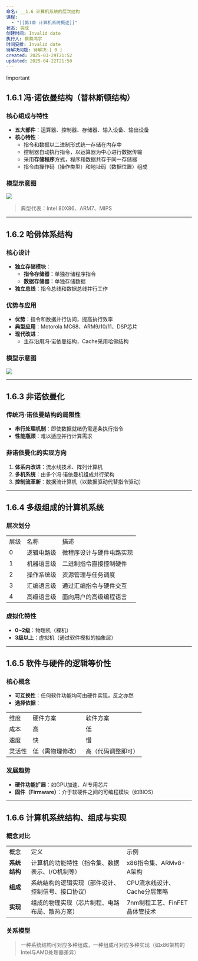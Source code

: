 ```yaml
---
命名: __1.6 计算机系统的层次结构
课程:
  - "[[第1章 计算机系统概述]]"
状态: 完成
创建时间: Invalid date
执行人: 蔡蔡鸿宇
时间安排: Invalid date
待解决问题: 待解决:[ 0 ]
created: 2025-03-29T21:52
updated: 2025-04-22T21:50
---
```

> [!important]

## 1.6.1 冯·诺依曼结构（普林斯顿结构）

### 核心组成与特性

- **五大部件**：运算器、控制器、存储器、输入设备、输出设备
- **核心特性**：
    - 指令和数据以二进制形式统一存储在内存中
    - 控制器自动执行指令，以运算器为中心进行数据传输
    - 采用**存储程序**方式，程序和数据共存于同一存储器
    - 指令由操作码（操作类型）和地址码（数据位置）组成

### 模型示意图

[![](https://wy-static.wenxiaobai.com/chat-doc/b1184e894519396a7874124f268479bf-image.png)](https://wy-static.wenxiaobai.com/chat-doc/b1184e894519396a7874124f268479bf-image.png)

> 典型代表：Intel 80X86、ARM7、MIPS

---

## 1.6.2 哈佛体系结构

### 核心设计

- **独立存储模块**：
    - **指令存储器**：单独存储程序指令
    - **数据存储器**：单独存储数据
- **独立总线**：指令总线和数据总线并行工作

### 优势与应用

- **优势**：指令和数据并行访问，提高执行效率
- **典型应用**：Motorola MC68、ARM9/10/11、DSP芯片
- **现代改进**：
    - 主存沿用冯·诺依曼结构，Cache采用哈佛结构

### 模型示意图

[![](https://wy-static.wenxiaobai.com/chat-doc/6b1d4cb03cdac8379445fee238647723-image.png)](https://wy-static.wenxiaobai.com/chat-doc/6b1d4cb03cdac8379445fee238647723-image.png)

---

## 1.6.3 非诺依曼化

### 传统冯·诺依曼结构的局限性

- **串行处理机制**：即使数据就绪仍需逐条执行指令
- **性能瓶颈**：难以适应并行计算需求

### 非诺依曼化的实现方向

1. **体系内改进**：流水线技术、阵列计算机
2. **多机系统**：由多个冯·诺依曼机组成并行架构
3. **控制流革新**：数据流计算机（以数据驱动代替指令驱动）

---

## 1.6.4 多级组成的计算机系统

### 层次划分

|   |   |   |
|---|---|---|
|层级|名称|描述|
|0|逻辑电路级|微程序设计与硬件电路实现|
|1|机器语言级|二进制指令直接控制硬件|
|2|操作系统级|资源管理与任务调度|
|3|汇编语言级|通过汇编指令与硬件交互|
|4|高级语言级|面向用户的高级编程语言|

### 虚拟化特性

- **0~2级**：物理机（裸机）
- **3级以上**：虚拟机（通过软件模拟的抽象层）

---

## 1.6.5 软件与硬件的逻辑等价性

### 核心概念

- **可互换性**：任何软件功能均可由硬件实现，反之亦然
- **选择依据**：
    
|   |   |   |
|---|---|---|
|维度|硬件方案|软件方案|
|成本|高|低|
|速度|快|慢|
|灵活性|低（需物理修改）|高（代码调整即可）|


### 发展趋势

- **硬件功能扩展**：如GPU加速、AI专用芯片
- **固件（Firmware）**：介于软硬件之间的可编程模块（如BIOS）

---

## 1.6.6 计算机系统结构、组成与实现

### 概念对比

|   |   |   |
|---|---|---|
|概念|定义|示例|
|**系统结构**|计算机的功能特性（指令集、数据表示、I/O机制等）|x86指令集、ARMv8-A架构|
|**组成**|系统结构的逻辑实现（部件设计、控制信号、接口协议）|CPU流水线设计、Cache分层策略|
|**实现**|组成的物理实现（芯片制程、电路布局、散热方案）|7nm制程工艺、FinFET晶体管技术|

### 关系模型

> 一种系统结构可对应多种组成，一种组成可对应多种实现（如x86架构的Intel与AMD处理器差异）